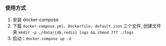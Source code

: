 ### 使用方式
1. 安装 docker-compose
2. 下载 `docker-compose.yml`、`Dockerfile`、`default.json` 三个文件, 创建文件夹 `mkdir -p ./data/{db,redis} logs && chmod 777 ./logs`
3. 启动：`docker-compose up -d`
